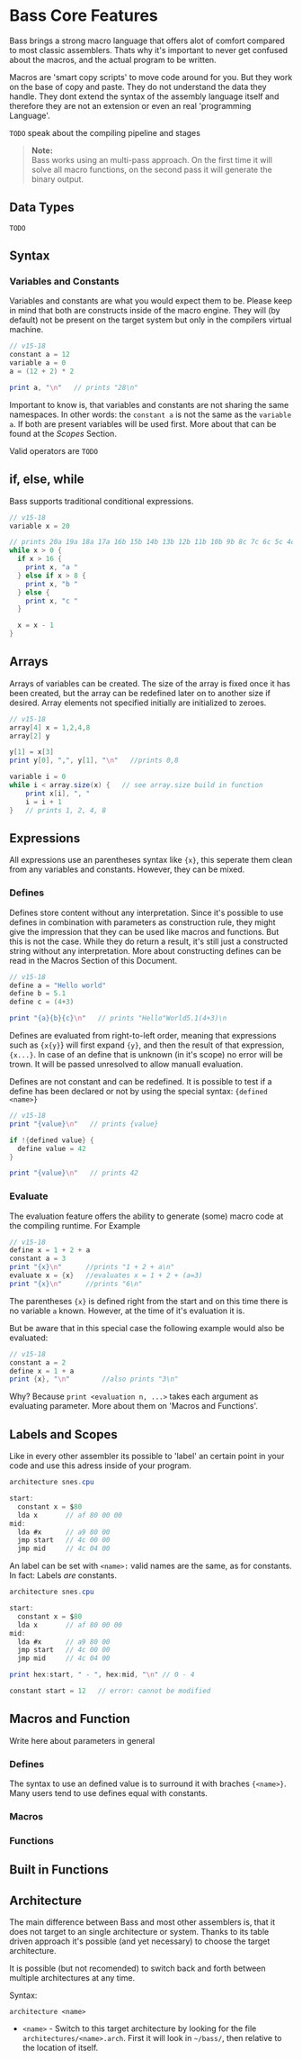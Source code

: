# Bass Core Features
Bass brings a strong macro language that offers alot of comfort compared to most classic assemblers. Thats why it's important to never get confused about the macros, and the actual program to be written. 

Macros are 'smart copy scripts' to move code around for you. But they work on the base of copy and paste. They do not understand the data they handle. They dont extend the syntax of the assembly language itself and therefore they are not an extension or even an real 'programming Language'.


`TODO` speak about the compiling pipeline and stages

>**Note:**<br/> 
>Bass works using an multi-pass approach. On the first time it will solve all macro functions, on the second pass it will generate the binary output.

## Data Types
`TODO`

## Syntax
### Variables and Constants
Variables and constants are what you would expect them to be. Please keep in mind that both are constructs inside of the macro engine. They will (by default) not be present on the target system but only in the compilers virtual machine.

```as
// v15-18
constant a = 12
variable a = 0
a = (12 + 2) * 2

print a, "\n"   // prints "28\n"
```

Important to know is, that variables and constants are not sharing the same namespaces. In other words: the  `constant a` is not the same as the `variable a`. If both are present variables will be used first. More about that can be found at the *Scopes* Section.

Valid operators are `TODO`

## if, else, while
Bass supports traditional conditional expressions.

```as
// v15-18
variable x = 20

// prints 20a 19a 18a 17a 16b 15b 14b 13b 12b 11b 10b 9b 8c 7c 6c 5c 4c 3c 2c 1c
while x > 0 {
  if x > 16 {
    print x, "a "
  } else if x > 8 {
    print x, "b "
  } else {
    print x, "c "
  }

  x = x - 1
}
```

## Arrays
Arrays of variables can be created. The size of the array is fixed once it has been created, but the array can be redefined later on to another size if desired. Array elements not specified initially are initialized to zeroes.

````as
// v15-18
array[4] x = 1,2,4,8
array[2] y

y[1] = x[3]
print y[0], ",", y[1], "\n"   //prints 0,8

variable i = 0
while i < array.size(x) {   // see array.size build in function
    print x[i], ", "
    i = i + 1
}   // prints 1, 2, 4, 8
````

## Expressions
All expressions use an parentheses syntax like `{x}`, this seperate them clean from any variables and constants. However, they can be mixed. 

### Defines
Defines store content without any interpretation. Since it's possible to use defines in combination with parameters as construction rule, they might give the impression that they can be used like macros and functions. But this is not the case. While they do return a result, it's still just a constructed string without any interpretation. More about constructing defines can be read in the Macros Section of this Document.

```as
// v15-18
define a = "Hello world"
define b = 5.1
define c = (4+3)

print "{a}{b}{c}\n"   // prints "Hello"World5.1(4+3)\n
```

Defines are evaluated from right-to-left order, meaning that expressions such as `{x{y}`} will first expand `{y}`, and then the result of that expression, `{x...}`. In case of an define that is unknown (in it's scope) no error will be trown. It will be passed unresolved to allow manuall evaluation.

Defines are not constant and can be redefined. It is possible to test if a define has been declared or not by using the special syntax: `{defined <name>}`

```as
// v15-18
print "{value}\n"   // prints {value}

if !{defined value} {
  define value = 42
}

print "{value}\n"   // prints 42
```


### Evaluate
The evaluation feature offers the ability to generate (some) macro code at the compiling runtime. For Example

```as
// v15-18
define x = 1 + 2 + a
constant a = 3
print "{x}\n"      //prints "1 + 2 + a\n"
evaluate x = {x}   //evaluates x = 1 + 2 + (a=3)
print "{x}\n"      //prints "6\n"
```

The parentheses `{x}` is defined right from the start and on this time there is no variable `a` known. However, at the time of it's evaluation it is.


But be aware that in this special case the following example would also be evaluated:
```as
// v15-18
constant a = 2
define x = 1 + a
print {x}, "\n"        //also prints "3\n"
```
Why? Because `print <evaluation n, ...>` takes each argument as evaluating parameter. More about them on 'Macros and Functions'. 



## Labels and Scopes
Like in every other assembler its possible to 'label' an certain point in your code and use this adress inside of your program.

```as
architecture snes.cpu

start:
  constant x = $80
  lda x       // af 80 00 00
mid:
  lda #x      // a9 80 00
  jmp start   // 4c 00 00
  jmp mid     // 4c 04 00
```

An label can be set with `<name>:` valid names are the same, as for constants. In fact: Labels *are* constants.

```as
architecture snes.cpu

start:
  constant x = $80
  lda x       // af 80 00 00
mid:
  lda #x      // a9 80 00
  jmp start   // 4c 00 00
  jmp mid     // 4c 04 00

print hex:start, " - ", hex:mid, "\n" // 0 - 4

constant start = 12   // error: cannot be modified
```

## Macros and Function
Write here about parameters in general

### Defines


The syntax to use an defined value is to surround it with braches `{<name>}`. Many users tend to use defines equal with constants.



### Macros
### Functions


## Built in Functions

## Architecture
The main difference between Bass and most other assemblers is, that it does not target to an single architecture or system. Thanks to its table driven approach it's possible (and yet necessary) to choose the target architecture. 

It is possible (but not recomended) to switch back and forth between multiple architectures at any time.

Syntax:
```
architecture <name>
```
 * `<name>` - Switch to this target architecture by looking for the file `architectures/<name>.arch`. First it will look in `~/bass/`, then relative to the location of itself.